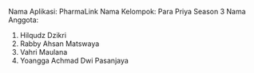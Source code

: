 Nama Aplikasi: PharmaLink
Nama Kelompok: Para Priya Season 3
Nama Anggota:
1) Hilqudz Dzikri
2) Rabby Ahsan Matswaya
3) Vahri Maulana
4) Yoangga Achmad Dwi Pasanjaya
